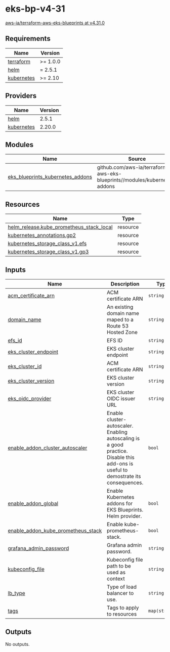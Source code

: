 # eks-bp-v4-31

[aws-ia/terraform-aws-eks-blueprints at v4.31.0](https://github.com/aws-ia/terraform-aws-eks-blueprints/tree/v4.31.0)

<!-- BEGINNING OF PRE-COMMIT-TERRAFORM DOCS HOOK -->
## Requirements

| Name | Version |
|------|---------|
| <a name="requirement_terraform"></a> [terraform](#requirement\_terraform) | >= 1.0.0 |
| <a name="requirement_helm"></a> [helm](#requirement\_helm) | = 2.5.1 |
| <a name="requirement_kubernetes"></a> [kubernetes](#requirement\_kubernetes) | >= 2.10 |

## Providers

| Name | Version |
|------|---------|
| <a name="provider_helm"></a> [helm](#provider\_helm) | 2.5.1 |
| <a name="provider_kubernetes"></a> [kubernetes](#provider\_kubernetes) | 2.20.0 |

## Modules

| Name | Source | Version |
|------|--------|---------|
| <a name="module_eks_blueprints_kubernetes_addons"></a> [eks\_blueprints\_kubernetes\_addons](#module\_eks\_blueprints\_kubernetes\_addons) | github.com/aws-ia/terraform-aws-eks-blueprints//modules/kubernetes-addons | v4.31.0 |

## Resources

| Name | Type |
|------|------|
| [helm_release.kube_prometheus_stack_local](https://registry.terraform.io/providers/hashicorp/helm/2.5.1/docs/resources/release) | resource |
| [kubernetes_annotations.gp2](https://registry.terraform.io/providers/hashicorp/kubernetes/latest/docs/resources/annotations) | resource |
| [kubernetes_storage_class_v1.efs](https://registry.terraform.io/providers/hashicorp/kubernetes/latest/docs/resources/storage_class_v1) | resource |
| [kubernetes_storage_class_v1.gp3](https://registry.terraform.io/providers/hashicorp/kubernetes/latest/docs/resources/storage_class_v1) | resource |

## Inputs

| Name | Description | Type | Default | Required |
|------|-------------|------|---------|:--------:|
| <a name="input_acm_certificate_arn"></a> [acm\_certificate\_arn](#input\_acm\_certificate\_arn) | ACM certificate ARN | `string` | n/a | yes |
| <a name="input_domain_name"></a> [domain\_name](#input\_domain\_name) | An existing domain name maped to a Route 53 Hosted Zone | `string` | n/a | yes |
| <a name="input_efs_id"></a> [efs\_id](#input\_efs\_id) | EFS ID | `string` | n/a | yes |
| <a name="input_eks_cluster_endpoint"></a> [eks\_cluster\_endpoint](#input\_eks\_cluster\_endpoint) | EKS cluster endpoint | `string` | n/a | yes |
| <a name="input_eks_cluster_id"></a> [eks\_cluster\_id](#input\_eks\_cluster\_id) | ACM certificate ARN | `string` | n/a | yes |
| <a name="input_eks_cluster_version"></a> [eks\_cluster\_version](#input\_eks\_cluster\_version) | EKS cluster version | `string` | n/a | yes |
| <a name="input_eks_oidc_provider"></a> [eks\_oidc\_provider](#input\_eks\_oidc\_provider) | EKS cluster OIDC issuer URL | `string` | n/a | yes |
| <a name="input_enable_addon_cluster_autoscaler"></a> [enable\_addon\_cluster\_autoscaler](#input\_enable\_addon\_cluster\_autoscaler) | Enable cluster-autoscaler. Enabling autoscaling is a good practice. Disable this add-ons is useful to demostrate its consequences. | `bool` | `true` | no |
| <a name="input_enable_addon_global"></a> [enable\_addon\_global](#input\_enable\_addon\_global) | Enable Kubernetes addons for EKS Blueprints. Helm provider. | `bool` | `true` | no |
| <a name="input_enable_addon_kube_prometheus_stack"></a> [enable\_addon\_kube\_prometheus\_stack](#input\_enable\_addon\_kube\_prometheus\_stack) | Enable kube-prometheus-stack. | `bool` | `true` | no |
| <a name="input_grafana_admin_password"></a> [grafana\_admin\_password](#input\_grafana\_admin\_password) | Grafana admin password. | `string` | n/a | yes |
| <a name="input_kubeconfig_file"></a> [kubeconfig\_file](#input\_kubeconfig\_file) | Kubeconfig file path to be used as context | `string` | `"~/.kube/config"` | no |
| <a name="input_lb_type"></a> [lb\_type](#input\_lb\_type) | Type of load balancer to use. | `string` | `"alb"` | no |
| <a name="input_tags"></a> [tags](#input\_tags) | Tags to apply to resources | `map(string)` | `{}` | no |

## Outputs

No outputs.
<!-- END OF PRE-COMMIT-TERRAFORM DOCS HOOK -->

